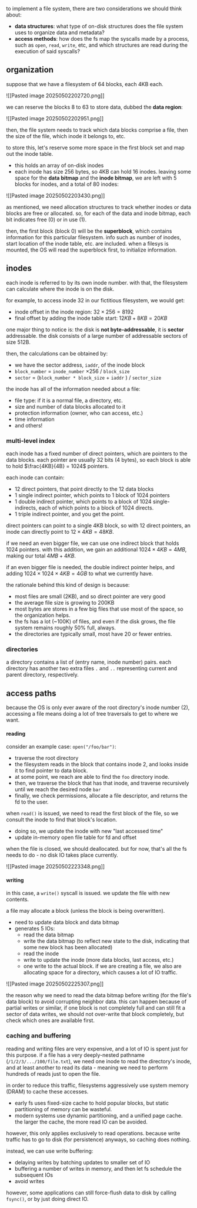 to implement a file system, there are two considerations we should think about:
- **data structures**: what type of on-disk structures does the file system uses to organize data and metadata?
- **access methods**: how does the fs map the syscalls made by a process, such as `open`, `read`, `write`, etc, and which structures are read during the execution of said syscalls?
## organization
suppose that we have a filesystem of 64 blocks, each 4KB each. 

![[Pasted image 20250502202720.png]]

we can reserve the blocks 8 to 63 to store data, dubbed the **data region**: 

![[Pasted image 20250502202951.png]]

then, the file system needs to track which data blocks comprise a file, then the size of the file, which inode it belongs to, etc.

to store this, let's reserve some more space in the first block set and map out the inode table. 
- this holds an array of on-disk inodes
- each inode has size 256 bytes, so 4KB can hold 16 inodes. leaving some space for the **data bitmap** and the **inode bitmap**, we are left with 5 blocks for inodes, and a total of 80 inodes:

![[Pasted image 20250502203430.png]]

as mentioned, we need allocation structures to track whether inodes or data blocks are free or allocated. so, for each of the data and inode bitmap, each bit indicates free (0) or in use (1).

then, the first block (block 0) will be the **superblock**, which contains information for this particular filesystem. info such as number of inodes, start location of the inode table, etc. are included. when a filesys is mounted, the OS will read the superblock first, to initialize information.

## inodes
each inode is referred to by its own inode number. with that, the filesystem can calculate where the inode is on the disk. 

for example, to access inode 32 in our fictitious filesystem, we would get:
- inode offset in the inode region: $32\times 256 = 8192$
- final offset by adding the inode table start: $12KB + 8KB = 20KB$

one major thing to notice is: the disk is **not byte-addressable**, it is **sector** addressable. the disk consists of a large number of addressable sectors of size 512B.

then, the calculations can be obtained by:
- we have the sector address, `iaddr`, of the inode block
- `block_number` = `inode_number` $\times 256$ / `block_size`
- `sector` = (`block_number * block_size` + `iaddr` )  / `sector_size`


the inode has all of the information needed about a file: 
- file type: if it is a normal file, a directory, etc.
- size and number of data blocks allocated to it
- protection information (owner, who can access, etc.)
- time information
- and others!

### multi-level index
each inode has a fixed number of direct pointers, which are pointers to the data blocks. each pointer are usually 32 bits (4 bytes), so each block is able to hold $\frac{4KB}{4B} = 1024$ pointers.

each inode can contain: 
- 12 direct pointers, that point directly to the 12 data blocks
- 1 single indirect pointer, which points to 1 block of 1024 pointers
- 1 double indirect pointer, which points to a block of 1024 single-indirects, each of which points to a block of 1024 directs.
- 1 triple indirect pointer, and you get the point.

direct pointers can point to a single 4KB block, so with 12 direct pointers, an inode can directly point to $12\times 4KB=48KB$.

if we need an even bigger file, we can use one indirect block that holds 1024 pointers. with this addition, we gain an additional $1024\times 4KB = 4MB$, making our total $4MB + 4KB$.

if an even bigger file is needed, the double indirect pointer helps, and adding $1024\times 1024\times 4KB = 4GB$ to what we currently have.

the rationale behind this kind of design is because:
- most files are small (2KB), and so direct pointer are very good
- the average file size is growing to 200KB
- most bytes are stores in a few big files that use most of the space, so the organization helps.
- the fs has a lot (~100K) of files, and even if the disk grows, the file system remains roughly 50% full, always.
- the directories are typically small, most have 20 or fewer entries.

### directories
a directory contains a list of (entry name, inode number) pairs. each directory has another two extra files `.` and `..` representing current and parent directory, respectively.

## access paths
because the OS is only ever aware of the root directory's inode number (2), accessing a file means doing a lot of tree traversals to get to where we want. 
#### reading
consider an example case: `open("/foo/bar")`:
- traverse the root directory
- the filesystem reads in the block that contains inode 2, and looks inside it to find pointer to data block. 
- at some point, we reach are able to find the `foo` directory inode. 
- then, we traverse the block that has that inode, and traverse recursively until we reach the desired node `bar`
- finally, we check permissions, allocate a file descriptor, and returns the fd to the user.

when `read()` is issued, we need to read the first block of the file, so we consult the inode to find that block's location.
- doing so, we update the inode with new "last accessed time"
- update in-memory open file table for fd and offset

when the file is closed, we should deallocated. but for now, that's all the fs needs to do - no disk IO takes place currently.

![[Pasted image 20250502223348.png]]

#### writing
in this case, a `write()` syscall is issued. we update the file with new contents.

a file may allocate a block (unless the block is being overwritten).
- need to update data block and data bitmap
- generates 5 IOs:
	- read the data bitmap
	- write the data bitmap (to reflect new state to the disk, indicating that some new block has been allocated)
	- read the inode
	- write to update the inode (more data blocks, last access, etc.)
	- one write to the actual block.
if we are creating a file, we also are allocating space for a directory, which causes a lot of IO traffic.

![[Pasted image 20250502225307.png]]

the reason why we need to read the data bitmap before writing (for the file's data block) to avoid corrupting neighbor data. this can happen because of partial writes or similar, if one block is not completely full and can still fit a sector of data writes, we should not over-write that block completely, but check which ones are available first.
### caching and buffering
reading and writing files are very expensive, and a lot of IO is spent just for this purpose. if a file has a very deeply-nested pathname (`/1/2/3/.../100/file.txt`), we need one inode to read the directory's inode, and at least another to read its data - meaning we need to perform hundreds of reads just to open the file.

in order to reduce this traffic, filesystems aggressively use system memory (DRAM) to cache these accesses.
- early fs uses fixed-size cache to hold popular blocks, but static partitioning of memory can be wasteful.
- modern systems use dynamic partitioning, and a unified page cache. 
the larger the cache, the more read IO can be avoided.

however, this only applies exclusively to read operations. because write traffic has to go to disk (for persistence) anyways, so caching does nothing.

instead, we can use write buffering:
- delaying writes by batching updates to smaller set of IO
- buffering a number of writes in memory, and then let fs schedule the subsequent IOs
- avoid writes

however, some applications can still force-flush data to disk by calling `fsync()`, or by just doing direct IO.

